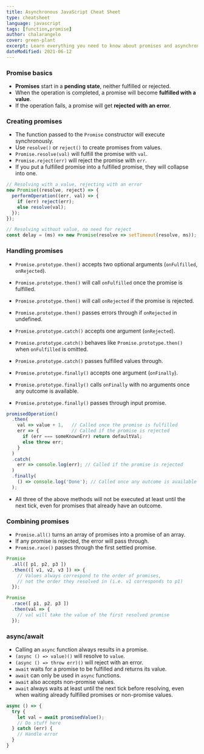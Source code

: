 ```yaml
---
title: Asynchronous JavaScript Cheat Sheet
type: cheatsheet
language: javascript
tags: [function,promise]
author: chalarangelo
cover: green-plant
excerpt: Learn everything you need to know about promises and asynchronous JavaScript with this handy cheatsheet.
dateModified: 2021-06-12
---
```


### Promise basics

- **Promises** start in a **pending state**, neither fulfilled or rejected.
- When the operation is completed, a promise will become **fulfilled with a value**.
- If the operation fails, a promise will get **rejected with an error**.

### Creating promises

- The function passed to the `Promise` constructor will execute synchronously.
- Use `resolve()` or `reject()` to create promises from values.
- `Promise.resolve(val)` will fulfill the promise with `val`.
- `Promise.reject(err)` will reject the promise with `err`.
- If you put a fulfilled promise into a fulfilled promise, they will collapse into one.

```js
// Resolving with a value, rejecting with an error
new Promise((resolve, reject) => {
  performOperation((err, val) => {
    if (err) reject(err);
    else resolve(val);
  });
});

// Resolving without value, no need for reject
const delay = (ms) => new Promise(resolve => setTimeout(resolve, ms));
```

### Handling promises

- `Promise.prototype.then()` accepts two optional arguments (`onFulfilled`, `onRejected`).
- `Promise.prototype.then()` will call `onFulfilled` once the promise is fulfilled.
- `Promise.prototype.then()` will call `onRejected` if the promise is rejected.
- `Promise.prototype.then()` passes errors through if `onRejected` in undefined.

- `Promise.prototype.catch()` accepts one argument (`onRejected`).
- `Promise.prototype.catch()` behaves like `Promise.prototype.then()` when `onFulfilled` is omitted.
- `Promise.prototype.catch()` passes fulfilled values through.

- `Promise.prototype.finally()` accepts one argument (`onFinally`).
- `Promise.prototype.finally()` calls `onFinally` with no arguments once any outcome is available.
- `Promise.prototype.finally()` passes through input promise.

```js
promisedOperation()
  .then(
    val => value + 1,   // Called once the promise is fulfilled
    err => {            // Called if the promise is rejected
      if (err === someKnownErr) return defaultVal;
      else throw err;
    }
  )
  .catch(
    err => console.log(err); // Called if the promise is rejected
  )
  .finally(
    () => console.log('Done'); // Called once any outcome is available
  );
```

- All three of the above methods will not be executed at least until the next tick, even for promises that already have an outcome.

### Combining promises

- `Promise.all()` turns an array of promises into a promise of an array.
- If any promise is rejected, the error will pass through.
- `Promise.race()` passes through the first settled promise.

```js
Promise
  .all([ p1, p2, p3 ])
  .then(([ v1, v2, v3 ]) => {
    // Values always correspond to the order of promises,
    // not the order they resolved in (i.e. v1 corresponds to p1)
  });

Promise
  .race([ p1, p2, p3 ])
  .then(val => {
    // val will take the value of the first resolved promise
  });
```

### async/await

- Calling an `async` function always results in a promise.
- `(async () => value)()` will resolve to `value`.
- `(async () => throw err)()` will reject with an error.
- `await` waits for a promise to be fulfilled and returns its value.
- `await` can only be used in `async` functions.
- `await` also accepts non-promise values.
- `await` always waits at least until the next tick before resolving, even when waiting already fulfilled promises or non-promise values.

```js
async () => {
  try {
    let val = await promisedValue();
    // Do stuff here
  } catch (err) {
    // Handle error
  }
}
```
